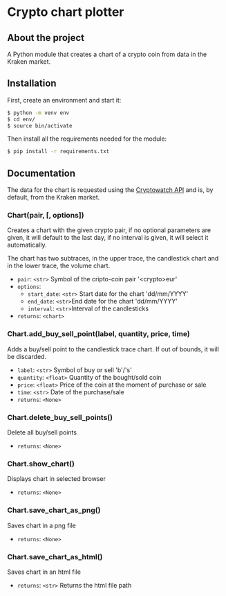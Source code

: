# Crypto chart plotter

## About the project

A Python module that creates a chart of a crypto coin from data in the Kraken market.

## Installation

First, create an environment and start it:

```bash
$ python -m venv env
$ cd env/
$ source bin/activate
```

Then install all the requirements needed for the module:

```bash
$ pip install -r requirements.txt
```

## Documentation

The data for the chart is requested using the [Cryptowatch API](https://docs.cryptowat.ch/rest-api/markets/ohlc) and is, by default, from the Kraken market.

### Chart(pair, [, options])

Creates a chart with the given crypto pair, if no optional parameters are given, it will default to the last day, if no interval is given, it will select it automatically.

The chart has two subtraces, in the upper trace, the candlestick chart and in the
lower trace, the volume chart.

- `pair`: `<str>` Symbol of the cripto-coin pair '\<crypto>eur'
- `options`:
  - `start_date`: `<str>` Start date for the chart 'dd/mm/YYYY'
  - `end_date`: `<str>`End date for the chart 'dd/mm/YYYY'
  - `interval`: `<str>`Interval of the candlesticks
- `returns`: `<chart>`

### Chart.add_buy_sell_point(label, quantity, price, time)

Adds a buy/sell point to the candlestick trace chart. If out of bounds,
it will be discarded.

- `label`: `<str>` Symbol of buy or sell 'b'/'s'
- `quantity`: `<float>` Quantity of the bought/sold coin
- `price`: `<float>` Price of the coin at the moment of purchase or sale
- `time`: `<str>` Date of the purchase/sale
- `returns`: `<None>`

### Chart.delete_buy_sell_points()

Delete all buy/sell points

- `returns`: `<None>`

### Chart.show_chart()

Displays chart in selected browser

- `returns`: `<None>`

### Chart.save_chart_as_png()

Saves chart in a png file

- `returns`: `<None>`

### Chart.save_chart_as_html()

Saves chart in an html file

- `returns`: `<str>` Returns the html file path
